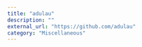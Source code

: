 ```yaml
---
title: "adulau"
description: ""
external_url: "https://github.com/adulau"
category: "Miscellaneous"
---
```

